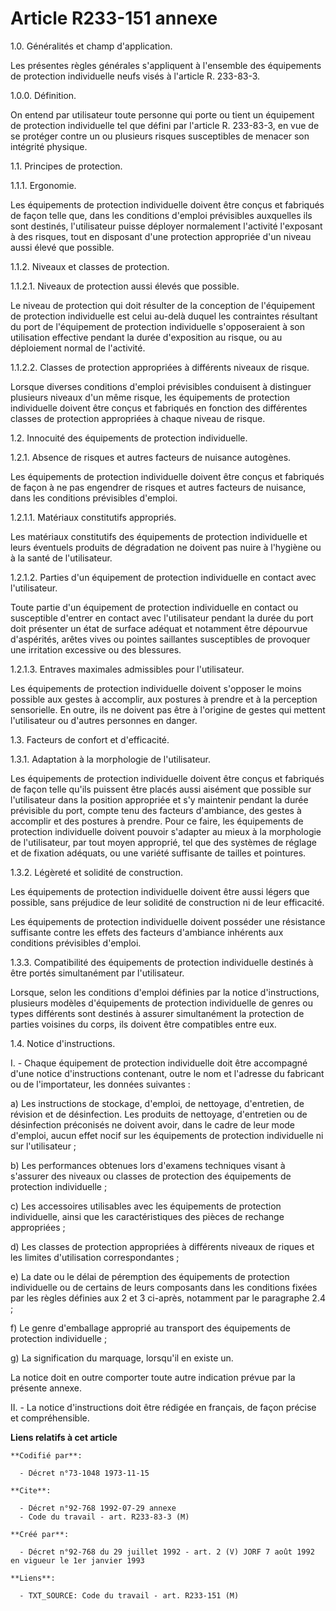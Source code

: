 # Article R233-151 annexe

1.0. Généralités et champ d'application.

Les présentes règles générales s'appliquent à l'ensemble des équipements de protection individuelle neufs visés à l'article
R. 233-83-3.

1.0.0. Définition.

On entend par utilisateur toute personne qui porte ou tient un équipement de protection individuelle tel que défini par
l'article R. 233-83-3, en vue de se protéger contre un ou plusieurs risques susceptibles de menacer son intégrité physique.

1.1. Principes de protection.

1.1.1. Ergonomie.

Les équipements de protection individuelle doivent être conçus et fabriqués de façon telle que, dans les conditions d'emploi
prévisibles auxquelles ils sont destinés, l'utilisateur puisse déployer normalement l'activité l'exposant à des risques, tout
en disposant d'une protection appropriée d'un niveau aussi élevé que possible.

1.1.2. Niveaux et classes de protection.

1.1.2.1. Niveaux de protection aussi élevés que possible.

Le niveau de protection qui doit résulter de la conception de l'équipement de protection individuelle est celui au-delà
duquel les contraintes résultant du port de l'équipement de protection individuelle s'opposeraient à son utilisation
effective pendant la durée d'exposition au risque, ou au déploiement normal de l'activité.

1.1.2.2. Classes de protection appropriées à différents niveaux de risque.

Lorsque diverses conditions d'emploi prévisibles conduisent à distinguer plusieurs niveaux d'un même risque, les équipements
de protection individuelle doivent être conçus et fabriqués en fonction des différentes classes de protection appropriées à
chaque niveau de risque.

1.2. Innocuité des équipements de protection individuelle.

1.2.1. Absence de risques et autres facteurs de nuisance autogènes.

Les équipements de protection individuelle doivent être conçus et fabriqués de façon à ne pas engendrer de risques et autres
facteurs de nuisance, dans les conditions prévisibles d'emploi.

1.2.1.1. Matériaux constitutifs appropriés.

Les matériaux constitutifs des équipements de protection individuelle et leurs éventuels produits de dégradation ne doivent
pas nuire à l'hygiène ou à la santé de l'utilisateur.

1.2.1.2. Parties d'un équipement de protection individuelle en contact avec l'utilisateur.

Toute partie d'un équipement de protection individuelle en contact ou susceptible d'entrer en contact avec l'utilisateur
pendant la durée du port doit présenter un état de surface adéquat et notamment être dépourvue d'aspérités, arêtes vives ou
pointes saillantes susceptibles de provoquer une irritation excessive ou des blessures.

1.2.1.3. Entraves maximales admissibles pour l'utilisateur.

Les équipements de protection individuelle doivent s'opposer le moins possible aux gestes à accomplir, aux postures à prendre
et à la perception sensorielle. En outre, ils ne doivent pas être à l'origine de gestes qui mettent l'utilisateur ou d'autres
personnes en danger.

1.3. Facteurs de confort et d'efficacité.

1.3.1. Adaptation à la morphologie de l'utilisateur.

Les équipements de protection individuelle doivent être conçus et fabriqués de façon telle qu'ils puissent être placés aussi
aisément que possible sur l'utilisateur dans la position appropriée et s'y maintenir pendant la durée prévisible du port,
compte tenu des facteurs d'ambiance, des gestes à accomplir et des postures à prendre. Pour ce faire, les équipements de
protection individuelle doivent pouvoir s'adapter au mieux à la morphologie de l'utilisateur, par tout moyen approprié, tel
que des systèmes de réglage et de fixation adéquats, ou une variété suffisante de tailles et pointures.

1.3.2. Légèreté et solidité de construction.

Les équipements de protection individuelle doivent être aussi légers que possible, sans préjudice de leur solidité de
construction ni de leur efficacité.

Les équipements de protection individuelle doivent posséder une résistance suffisante contre les effets des facteurs
d'ambiance inhérents aux conditions prévisibles d'emploi.

1.3.3. Compatibilité des équipements de protection individuelle destinés à être portés simultanément par l'utilisateur.

Lorsque, selon les conditions d'emploi définies par la notice d'instructions, plusieurs modèles d'équipements de protection
individuelle de genres ou types différents sont destinés à assurer simultanément la protection de parties voisines du corps,
ils doivent être compatibles entre eux.

1.4. Notice d'instructions.

I. - Chaque équipement de protection individuelle doit être accompagné d'une notice d'instructions contenant, outre le nom et
l'adresse du fabricant ou de l'importateur, les données suivantes :

a) Les instructions de stockage, d'emploi, de nettoyage, d'entretien, de révision et de désinfection. Les produits de
nettoyage, d'entretien ou de désinfection préconisés ne doivent avoir, dans le cadre de leur mode d'emploi, aucun effet nocif
sur les équipements de protection individuelle ni sur l'utilisateur ;

b) Les performances obtenues lors d'examens techniques visant à s'assurer des niveaux ou classes de protection des
équipements de protection individuelle ;

c) Les accessoires utilisables avec les équipements de protection individuelle, ainsi que les caractéristiques des pièces de
rechange appropriées ;

d) Les classes de protection appropriées à différents niveaux de riques et les limites d'utilisation correspondantes ;

e) La date ou le délai de péremption des équipements de protection individuelle ou de certains de leurs composants dans les
conditions fixées par les règles définies aux 2 et 3 ci-après, notamment par le paragraphe 2.4 ;

f) Le genre d'emballage approprié au transport des équipements de protection individuelle ;

g) La signification du marquage, lorsqu'il en existe un.

La notice doit en outre comporter toute autre indication prévue par la présente annexe.

II. - La notice d'instructions doit être rédigée en français, de façon précise et compréhensible.

**Liens relatifs à cet article**

	**Codifié par**:

	  - Décret n°73-1048 1973-11-15

	**Cite**:

	  - Décret n°92-768 1992-07-29 annexe
	  - Code du travail - art. R233-83-3 (M)

	**Créé par**:

	  - Décret n°92-768 du 29 juillet 1992 - art. 2 (V) JORF 7 août 1992 en vigueur le 1er janvier 1993

	**Liens**:

	  - TXT_SOURCE: Code du travail - art. R233-151 (M)
